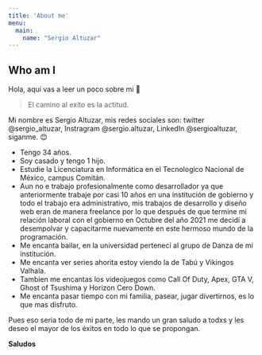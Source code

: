 ```yaml
---
title: 'About me'
menu:
  main:
    name: "Sergio Altuzar"
---
```


## Who am I

Hola, aquí vas a leer un poco sobre mi 🤩

> El camino al exito
> es la actitud.

Mi nombre es Sergio Altuzar, mis redes sociales son: twitter @sergio_altuzar, Instragram @sergio.altuzar, LinkedIn @sergioaltuzar, siganme. 😊

- Tengo 34 años.
- Soy casado y tengo 1 hijo.
- Estudie la Licenciatura en Informática en el Tecnologico Nacional de México, campus Comitán.
- Aun no e trabajo profesionalmente como desarrollador ya que anteriormente trabaje por casi 10 años en una institución de gobierno y todo el trabajo era administrativo, mis trabajos de desarrollo y diseño web eran de manera freelance por lo que después de que termine mi relación laboral con el gobierno en Octubre del año 2021 me decidí a desempolvar y capacitarme nuevamente en este hermoso mundo de la programación.
- Me encanta bailar, en la universidad pertenecí al grupo de Danza de mi institución.
- Me encanta ver series ahorita estoy viendo la de Tabú y Vikingos Valhala.
- Tambien me encantas los videojuegos como Call Of Duty, Apex, GTA V, Ghost of Tsushima y Horizon Cero Down.
- Me encanta pasar tiempo con mi familia, pasear, jugar divertirnos, es lo que mas disfruto.

Pues eso seria todo de mi parte, les mando un gran saludo a todxs y les deseo el mayor de los éxitos en todo lo que se propongan.

**Saludos**
